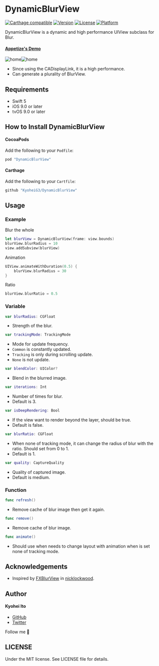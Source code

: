 # DynamicBlurView

[![Carthage compatible](https://img.shields.io/badge/Carthage-compatible-4BC51D.svg?style=flat)](https://github.com/Carthage/Carthage)
[![Version](https://img.shields.io/cocoapods/v/DynamicBlurView.svg?style=flat)](http://cocoadocs.org/docsets/DynamicBlurView)
[![License](https://img.shields.io/cocoapods/l/DynamicBlurView.svg?style=flat)](http://cocoadocs.org/docsets/DynamicBlurView)
[![Platform](https://img.shields.io/cocoapods/p/DynamicBlurView.svg?style=flat)](http://cocoadocs.org/docsets/DynamicBlurView)

DynamicBlurView is a dynamic and high performance UIView subclass for Blur.

#### [Appetize's Demo](https://appetize.io/app/9pvxr367tm0jj2bcy8zavxnqkg?device=iphone6&scale=75&orientation=portrait)

![home](https://user-images.githubusercontent.com/5707132/33749021-0342ea8c-dc0f-11e7-9260-af2d2e9c8d0c.gif)![home](https://user-images.githubusercontent.com/5707132/33749025-07595de0-dc0f-11e7-8814-fe757f437b69.png)


- Since using the CADisplayLink, it is a high performance.
- Can generate a plurality of BlurView.

## Requirements

- Swift 5
- iOS 9.0 or later
- tvOS 9.0 or later

## How to Install DynamicBlurView

#### CocoaPods

Add the following to your `Podfile`:

```Ruby
pod "DynamicBlurView"
```

#### Carthage

Add the following to your `Cartfile`:

```Ruby
github "KyoheiG3/DynamicBlurView"
```

## Usage

### Example

Blur the whole

```swift
let blurView = DynamicBlurView(frame: view.bounds)
blurView.blurRadius = 10
view.addSubview(blurView)
```

Animation

```swift
UIView.animateWithDuration(0.5) {
    blurView.blurRadius = 30
}
```

Ratio

```swift
blurView.blurRatio = 0.5
```

### Variable

```Swift
var blurRadius: CGFloat
```

- Strength of the blur.

```Swift
var trackingMode: TrackingMode
```

- Mode for update frequency.
- `Common` is constantly updated.
- `Tracking` is only during scrolling update.
- `None` is not update.

```swift
var blendColor: UIColor?
```

- Blend in the blurred image.

```swift
var iterations: Int
```

- Number of times for blur.
- Default is 3.

```swift
var isDeepRendering: Bool
```

- If the view want to render beyond the layer, should be true.
- Default is false.

```swift
var blurRatio: CGFloat
```

- When none of tracking mode, it can change the radius of blur with the ratio. Should set from 0 to 1.
- Default is 1.

```swift
var quality: CaptureQuality
```

- Quality of captured image.
- Default is medium.

### Function

```swift
func refresh()
```

- Remove cache of blur image then get it again.

```swift
func remove()
```

- Remove cache of blur image.

```swift
func animate()
```

- Should use when needs to change layout with animation when is set none of tracking mode.

## Acknowledgements

- Inspired by [FXBlurView](https://github.com/nicklockwood/FXBlurView) in [nicklockwood](https://github.com/nicklockwood).

## Author

#### Kyohei Ito

- [GitHub](https://github.com/kyoheig3)
- [Twitter](https://twitter.com/kyoheig3)

Follow me 🎉

## LICENSE

Under the MIT license. See LICENSE file for details.
